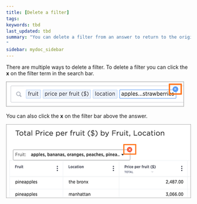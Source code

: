 ```yaml
---
title: [Delete a filter]
tags:
keywords: tbd
last_updated: tbd
summary: "You can delete a filter from an answer to return to the original unfiltered search result.
"
sidebar: mydoc_sidebar
---
```

There are multiple ways to delete a filter. To delete a filter you can click the **x** on the filter term in the search bar.

![](/pages/images/delete_filter_from%20search_bar.png "Delete the filter term from the search bar")

You can also click the **x** on the filter bar above the answer.

![](/pages/images/delete_filter_from_filter_bar.png "Delete the filter term from the filter bar")
